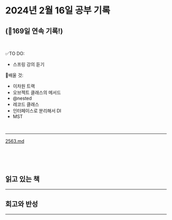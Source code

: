 # 2024년 2월 16일 공부 기록 
## (🚀169일 연속 기록!)

<br>

✅TO DO: 

- 스프링 강의 듣기

💭배울 것:

- 이차원 트랙
- 오브젝트 클래스의 메서드
- @nested
- 레코드 클래스
- 인터페이스로 분리해서 DI
- MST

<br>

---


[2563.md](..%2F..%2F..%2FAlgorithm%2FSolvedProblem%2F%EA%B5%AC%ED%98%84%2F%EB%B8%8C%EB%A1%A0%EC%A6%88%EC%8B%A4%EB%B2%84%2F2563%2F2563.md)



<br><br><br>

## 읽고 있는 책

---





## 회고와 반성

---
